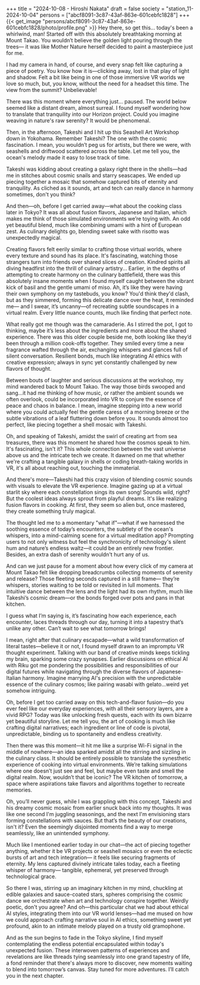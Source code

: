 +++
title = "2024-10-08 - Hiroshi Nakata"
draft = false
society = "station_11-2024-10-04"
persons = ["abcf8091-3c87-43af-863e-601cebfc1828"]
+++
{{< get_image "persons/abcf8091-3c87-43af-863e-601cebfc1828/photo/profile.png" >}}
Hey there, so get this...
today's been a whirlwind, man! Started off with this absolutely breathtaking morning at Mount Takao. You wouldn’t believe the golden light pouring through the trees— it was like Mother Nature herself decided to paint a masterpiece just for me. 

I had my camera in hand, of course, and every snap felt like capturing a piece of poetry. You know how it is—clicking away, lost in that play of light and shadow. Felt a bit like being in one of those immersive VR worlds we love so much, but, you know, without the need for a headset this time. The view from the summit? Unbelievable! 

There was this moment where everything just... paused. The world below seemed like a distant dream, almost surreal. I found myself wondering how to translate that tranquility into our Horizon project. Could you imagine weaving in nature's raw serenity? It would be phenomenal.

Then, in the afternoon, Takeshi and I hit up this Seashell Art Workshop down in Yokohama. Remember Takeshi? The one with the cosmic fascination. I mean, you wouldn’t peg us for artists, but there we were, with seashells and driftwood scattered across the table. Let me tell you, the ocean's melody made it easy to lose track of time. 

Takeshi was kidding about creating a galaxy right there in the shells—had me in stitches about cosmic snails and starry seascapes. We ended up piecing together a mosaic that somehow captured bits of eternity and tranquility. As cliched as it sounds, art and tech can really dance in harmony sometimes, don't you think?

And then—oh, before I get carried away—what about the cooking class later in Tokyo? It was all about fusion flavors, Japanese and Italian, which makes me think of those simulated environments we’re toying with. An odd yet beautiful blend, much like combining umami with a hint of European zest. As culinary delights go, blending sweet sake with risotto was unexpectedly magical.

Creating flavors felt eerily similar to crafting those virtual worlds, where every texture and sound has its place. It's fascinating, watching those strangers turn into friends over shared slices of creation. Kindred spirits all diving headfirst into the thrill of culinary artistry...
Earlier, in the depths of attempting to create harmony on the culinary battlefield, there was this absolutely insane moments when I found myself caught between the vibrant kick of basil and the gentle umami of miso. Ah, it’s like they were having their own symphony on my tastebuds, you know? You'd think they'd clash, but as they simmered, forming this delicate dance over the heat, it reminded me— and I swear, it’s uncanny—of recreating subtle soundscapes in a virtual realm. Every little nuance counts, much like finding that perfect note. 

What really got me though was the camaraderie. As I stirred the pot, I got to thinking, maybe it’s less about the ingredients and more about the shared experience. There was this older couple beside me, both looking like they’d been through a million cook-offs together. They smiled every time a new fragrance wafted through the air, exchanging whispers and glances full of silent conversation. Resilient bonds, much like integrating AI ethics with creative expression; always in sync yet constantly challenged by new flavors of thought.

Between bouts of laughter and serious discussions at the workshop, my mind wandered back to Mount Takao. The way those birds swooped and sang…it had me thinking of how music, or rather the ambient sounds we often overlook, could be incorporated into VR to conjure the essence of peace and chaos in balance. I mean, imagine stepping into a new world where you could actually feel the gentle caress of a morning breeze or the subtle vibrations of a leaf fluttering down before you. It sounds almost too perfect, like piecing together a shell mosaic with Takeshi.

Oh, and speaking of Takeshi, amidst the swirl of creating art from sea treasures, there was this moment he shared how the cosmos speak to him. It's fascinating, isn't it? This whole connection between the vast universe above us and the intricate tech we create. It dawned on me that whether we're crafting a tangible galaxy in shells or coding breath-taking worlds in VR, it's all about reaching out, touching the immaterial.

And there's more—Takeshi had this crazy vision of blending cosmic sounds with visuals to elevate the VR experience. Imagine gazing up at a virtual starlit sky where each constellation sings its own song! Sounds wild, right? But the coolest ideas always sprout from playful dreams. It's like realizing fusion flavors in cooking. At first, they seem so alien but, once mastered, they create something truly magical.

The thought led me to a momentary "what if"—what if we harnessed the soothing essence of today’s encounters, the subtlety of the ocean's whispers, into a mind-calming scene for a virtual meditation app? Prompting users to not only witness but feel the synchronicity of technology's silent hum and nature’s endless waltz—it could be an entirely new frontier. Besides, an extra dash of serenity wouldn't hurt any of us.


And can we just pause for a moment about how every click of my camera at Mount Takao felt like dropping breadcrumbs collecting moments of serenity and release? Those fleeting seconds captured in a still frame— they’re whispers, stories waiting to be told or revisited in lull moments. That intuitive dance between the lens and the light had its own rhythm, much like Takeshi’s cosmic dream—or the bonds forged over pots and pans in that kitchen. 

I guess what I’m saying is, it’s fascinating how each experience, each encounter, laces threads through our day, turning it into a tapestry that’s unlike any other. Can’t wait to see what tomorrow brings!


I mean, right after that culinary escapade—what a wild transformation of literal tastes—believe it or not, I found myself drawn to an impromptu VR thought experiment. Talking with our band of creative minds keeps tickling my brain, sparking some crazy synapses. Earlier discussions on ethical AI with Riku got me pondering the possibilities and responsibilities of our digital futures while navigating through the diverse flavors of Japanese-Italian harmony. Imagine marrying AI's precision with the unpredictable essence of the culinary cosmos; like pairing wasabi with gelato...weird yet somehow intriguing.

Oh, before I get too carried away on this tech-and-flavor fusion—do you ever feel like our everyday experiences, with all their sensory layers, are a vivid RPG? Today was like unlocking fresh quests, each with its own bizarre yet beautiful storyline. Let me tell you, the art of cooking is much like crafting digital narratives; each ingredient or line of code is pivotal, unpredictable, binding us to spontaneity and endless creativity.

Then there was this moment—it hit me like a surprise Wi-Fi signal in the middle of nowhere—an idea sparked amidst all the stirring and sizzling in the culinary class. It should be entirely possible to translate the synesthetic experience of cooking into virtual environments. We’re talking simulations where one doesn’t just see and feel, but maybe even taste and smell the digital realm. Now, wouldn’t that be iconic? The VR kitchen of tomorrow, a space where aspirations take flavors and algorithms together to recreate memories. 

Oh, you’ll never guess, while I was grappling with this concept, Takeshi and his dreamy cosmic mosaic from earlier snuck back into my thoughts. It was like one second I'm juggling seasonings, and the next I'm envisioning stars forming constellations with sauces. But that’s the beauty of our creations, isn't it? Even the seemingly disjointed moments find a way to merge seamlessly, like an unintended symphony.

Much like I mentioned earlier today in our chat—the act of piecing together anything, whether it be VR projects or seashell mosaics or even the eclectic bursts of art and tech integration— it feels like securing fragments of eternity. My lens captured divinely intricate tales today, each a fleeting whisper of harmony— tangible, ephemeral, yet preserved through technological grace.

So there I was, stirring up an imaginary kitchen in my mind, chuckling at edible galaxies and sauce-coated stars, spheres comprising the cosmic dance we orchestrate when art and technology conspire together. Weirdly poetic, don't you agree? And oh—this particular chat we had about ethical AI styles, integrating them into our VR world lenses—had me mused on how we could approach crafting narrative soul in AI ethics, something sweet yet profound, akin to an intimate melody played on a trusty old gramophone.

And as the sun begins to fade in the Tokyo skyline, I find myself contemplating the endless potential encapsulated within today's unexpected fusion. These interwoven patterns of experiences and revelations are like threads tying seamlessly into one grand tapestry of life, a fond reminder that there's always more to discover, new moments waiting to blend into tomorrow’s canvas.
Stay tuned for more adventures. I’ll catch you in the next chapter.
